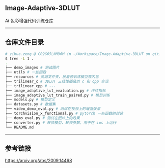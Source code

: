 ## Image-Adaptive-3DLUT

Ai 色彩增强代码训练仓库

***

## 仓库文件目录

```bash
# zihua.zeng @ C02G65LNMD6M in ~/Workspace/Image-Adaptive-3DLUT on git:master x [10:32:52] 
$ tree -L 1 .
.
├── demo_images # 测试图片
├── utils # 一些函数
├── resources # 资源文件夹，放着预训练模型等内容
├── trilinear_c # 3DLUT 三线性插值的 c 和 cpp 实现
├── trilinear_cpp # ---
├── image_adaptive_lut_evaluation.py # 评估指标
├── image_adaptive_lut_train_paired.py # 模型训练
├── models.py # 模型定义
├── datasets.py # 数据集
├── video_demo_eval.py # 测试在视频上的增强效果
├── torchvision_x_functional.py # pytorch 一些函数的封装
├── demo_eval.py # 测试在图片上的效果
├── converter.py # 转换模型，转换参数，用于在 ios 上运行
└── README.md 
```

***

## 参考链接

https://arxiv.org/abs/2009.14468
